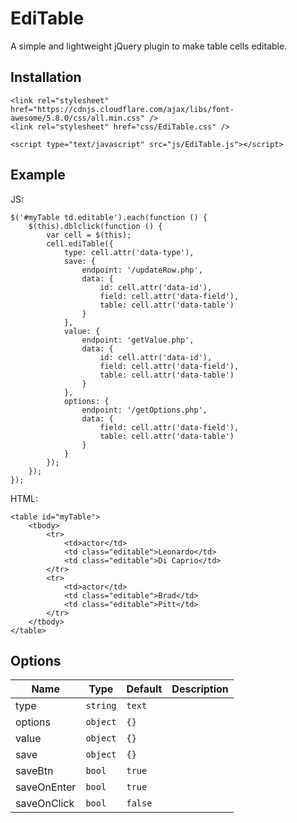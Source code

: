 # EdiTable
A simple and lightweight jQuery plugin to make table cells editable.
## Installation
```
<link rel="stylesheet" href="https://cdnjs.cloudflare.com/ajax/libs/font-awesome/5.8.0/css/all.min.css" />
<link rel="stylesheet" href="css/EdiTable.css" />

<script type="text/javascript" src="js/EdiTable.js"></script>
```
## Example
JS:
```
$('#myTable td.editable').each(function () {
	$(this).dblclick(function () {
		var cell = $(this);
		cell.ediTable({
			type: cell.attr('data-type'),
			save: {
				endpoint: '/updateRow.php',
				data: {
					id: cell.attr('data-id'),
					field: cell.attr('data-field'),
					table: cell.attr('data-table')
				}
			},
			value: {
				endpoint: 'getValue.php',
				data: {
					id: cell.attr('data-id'),
					field: cell.attr('data-field'),
					table: cell.attr('data-table')
				}
			},
			options: {
				endpoint: '/getOptions.php',
				data: {
					field: cell.attr('data-field'),
					table: cell.attr('data-table')
				}			
			}
		});
	});
});
```
HTML:
```
<table id="myTable">
	<tbody>
		<tr>
			<td>actor</td>
			<td class="editable">Leonardo</td>
			<td class="editable">Di Caprio</td>
		</tr>
		<tr>
			<td>actor</td>
			<td class="editable">Brad</td>
			<td class="editable">Pitt</td>
		</tr>
	</tbody>
</table>
```
## Options
| Name  | Type | Default | Description |
| ------------- | ------------- | ------------- | ------------- |
| type  | `string`  | `text` |  |
| options  | `object`  | `{}` |  |
| value  | `object`  | `{}` | |
| save  | `object`  | `{}` | |
| saveBtn  | `bool`  | `true` | |
| saveOnEnter  | `bool`  | `true` | |
| saveOnClick  | `bool`  | `false` | |
